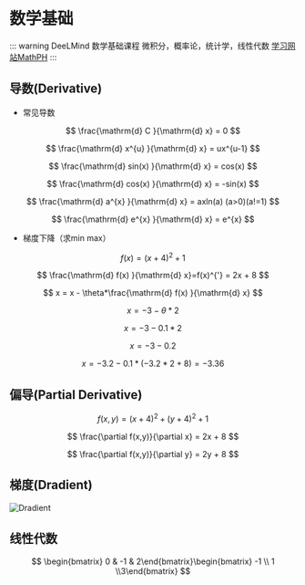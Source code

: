 # 数学基础

::: warning DeeLMind 数学基础课程
微积分，概率论，统计学，线性代数 [学习网站MathPH](https://mathph.org/)
:::

## 导数(Derivative)

<DocsAD/>

* 常见导数

$$
\frac{\mathrm{d} C }{\mathrm{d} x} = 0
$$

$$
\frac{\mathrm{d} x^{u} }{\mathrm{d} x} = ux^{u-1}
$$

$$
\frac{\mathrm{d} sin(x) }{\mathrm{d} x} = cos(x)
$$

$$
\frac{\mathrm{d} cos(x) }{\mathrm{d} x} = -sin(x)
$$

$$
\frac{\mathrm{d} a^{x} }{\mathrm{d} x} = axln(a) (a>0)(a!=1)
$$

$$
\frac{\mathrm{d} e^{x} }{\mathrm{d} x} = e^{x}
$$

* 梯度下降（求min max）

$$
f(x) = (x+4)^2 + 1
$$

$$
\frac{\mathrm{d} f(x) }{\mathrm{d} x}=f(x)^{'} = 2x + 8
$$

$$
x = x - \theta*\frac{\mathrm{d} f(x) }{\mathrm{d} x}
$$

$$
x = -3 - \theta * 2
$$

$$
x = -3 - 0.1 * 2
$$

$$
x = -3 - 0.2
$$


$$
x = -3.2 - 0.1 * (-3.2 * 2 + 8) = -3.36
$$

## 偏导(Partial Derivative)

$$
f(x,y) = (x+4)^2 + (y+4)^2+ 1
$$

$$
\frac{\partial f(x,y)}{\partial x} = 2x + 8
$$

$$
\frac{\partial f(x,y)}{\partial y} = 2y + 8
$$

## 梯度(Dradient)


![Dradient](/imgs/ai/math/dradient.png)



## 线性代数

$$
\begin{bmatrix} 0 & -1 & 2\end{bmatrix}\begin{bmatrix} -1 \\ 1 \\3\end{bmatrix}
$$
